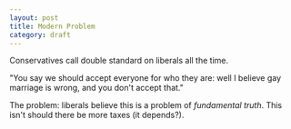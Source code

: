 ```yaml
---
layout: post
title: Modern Problem
category: draft
---
```


Conservatives call double standard on liberals all the time.

"You say we should accept everyone for who they are: well I believe gay marriage is wrong, and you don't accept that."

The problem: liberals believe this is a problem of *fundamental truth*. This isn't should there be more taxes (it depends?).
